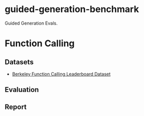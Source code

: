# guided-generation-benchmark

Guided Generation Evals.

# Function Calling

## Datasets

- [Berkeley Function Calling Leaderboard Dataset](https://huggingface.co/datasets/gorilla-llm/Berkeley-Function-Calling-Leaderboard)

## Evaluation

## Report